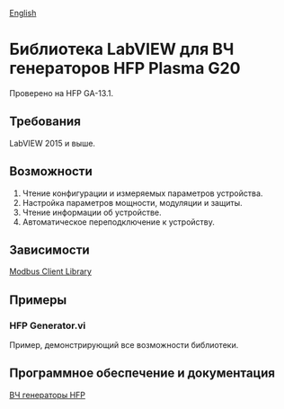 [English](README_EN.md)
# Библиотека LabVIEW для ВЧ генераторов HFP Plasma G20

Проверено на HFP GA-13.1.

## Требования
LabVIEW 2015 и выше.

## Возможности
1. Чтение конфигурации и измеряемых параметров устройства.
2. Настройка параметров мощности, модуляции и защиты.
3. Чтение информации об устройстве.
4. Автоматическое переподключение к устройству.

## Зависимости
[Modbus Client Library](https://github.com/plasmapper/modbus-client-labview)

## Примеры
### HFP Generator.vi
Пример, демонстрирующий все возможности библиотеки.

## Программное обеспечение и документация
[ВЧ генераторы HFP](https://www.hfpower.ru/Product_rus.htm#%D0%92%D0%A7_%D0%B3%D0%B5%D0%BD%D0%B5%D1%80%D0%B0%D1%82%D0%BE%D1%80%D1%8B)